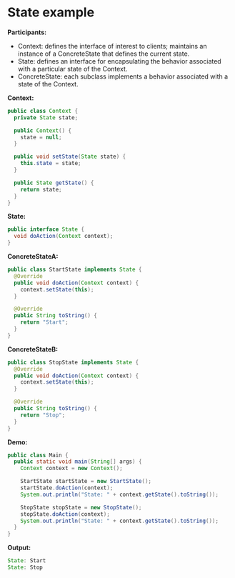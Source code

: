 # State example

**Participants:**

* Context: defines the interface of interest to clients; maintains an instance of a ConcreteState that defines the current state.
* State: defines an interface for encapsulating the behavior associated with a particular state of the Context.
* ConcreteState: each subclass implements a behavior associated with a state of the Context.

**Context:**

  ```java
  public class Context {
    private State state;

    public Context() {
      state = null;
    }

    public void setState(State state) {
      this.state = state;
    }

    public State getState() {
      return state;
    }
  }
  ```
  
**State:**

  ```java
  public interface State {
    void doAction(Context context);
  }
  ```
  
**ConcreteStateA:**

  ```java
  public class StartState implements State {
    @Override
    public void doAction(Context context) {
      context.setState(this);
    }

    @Override
    public String toString() {
      return "Start";
    }
  }
  ```
  
**ConcreteStateB:**

  ```java
  public class StopState implements State {
    @Override
    public void doAction(Context context) {
      context.setState(this);
    }

    @Override
    public String toString() {
      return "Stop";
    }
  }
  ```
  
**Demo:**

  ```java
  public class Main {
    public static void main(String[] args) {
      Context context = new Context();

      StartState startState = new StartState();
      startState.doAction(context);
      System.out.println("State: " + context.getState().toString());

      StopState stopState = new StopState();
      stopState.doAction(context);
      System.out.println("State: " + context.getState().toString());
    }
  }
  ```
  
**Output:**

  ```java
  State: Start
  State: Stop
  ```